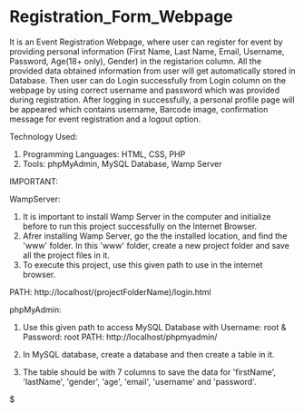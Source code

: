 # Registration_Form_Webpage

It is an Event Registration Webpage, where user can register for event by providing personal information (First Name, Last Name, Email, Username, Password, Age(18+ only), Gender) in the registarion column. All the provided data obtained information from user will get automatically stored in Database. 
Then user can do Login successfully from Login column on the webpage by using correct username and password which was provided during registration. 
After logging in successfully, a personal profile page will be appeared which contains username, Barcode image, confirmation message for event registration and a logout option.

Technology Used:
1. Programming Languages: HTML, CSS, PHP
2. Tools: phpMyAdmin, MySQL Database, Wamp Server

IMPORTANT:

WampServer:
1. It is important to install Wamp Server in the computer and initialize before to run this project successfully on the Internet Browser.
2. Afrer installing Wamp Server, go the the installed location, and find the 'www' folder. In this 'www' folder, create a new project folder and save all the project files in it.
3. To execute this project, use this given path to use in the internet browser.

PATH: http://localhost/(projectFolderName)/login.html


phpMyAdmin:

1. Use this given path to access MySQL Database with Username: root & Password: root
PATH: http://localhost/phpmyadmin/

2. In MySQL database, create a database and then create a table in it. 
3. The table should be with 7 columns to save the data for 'firstName', 'lastName', 'gender', 'age', 'email', 'username' and 'password'.

$
